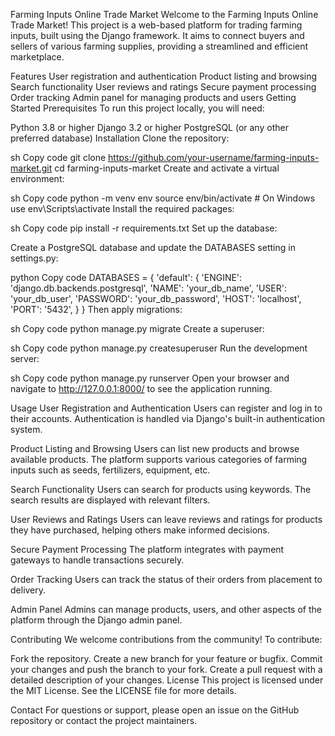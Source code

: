 Farming Inputs Online Trade Market Welcome to the Farming Inputs Online Trade Market! This project is a web-based platform for trading farming inputs, built using the Django framework. It aims to connect buyers and sellers of various farming supplies, providing a streamlined and efficient marketplace.

Features User registration and authentication Product listing and browsing Search functionality User reviews and ratings Secure payment processing Order tracking Admin panel for managing products and users Getting Started Prerequisites To run this project locally, you will need:

Python 3.8 or higher Django 3.2 or higher PostgreSQL (or any other preferred database) Installation Clone the repository:

sh Copy code git clone https://github.com/your-username/farming-inputs-market.git cd farming-inputs-market Create and activate a virtual environment:

sh Copy code python -m venv env source env/bin/activate # On Windows use env\Scripts\activate Install the required packages:

sh Copy code pip install -r requirements.txt Set up the database:

Create a PostgreSQL database and update the DATABASES setting in settings.py:

python Copy code DATABASES = { 'default': { 'ENGINE': 'django.db.backends.postgresql', 'NAME': 'your_db_name', 'USER': 'your_db_user', 'PASSWORD': 'your_db_password', 'HOST': 'localhost', 'PORT': '5432', } } Then apply migrations:

sh Copy code python manage.py migrate Create a superuser:

sh Copy code python manage.py createsuperuser Run the development server:

sh Copy code python manage.py runserver Open your browser and navigate to http://127.0.0.1:8000/ to see the application running.

Usage User Registration and Authentication Users can register and log in to their accounts. Authentication is handled via Django's built-in authentication system.

Product Listing and Browsing Users can list new products and browse available products. The platform supports various categories of farming inputs such as seeds, fertilizers, equipment, etc.

Search Functionality Users can search for products using keywords. The search results are displayed with relevant filters.

User Reviews and Ratings Users can leave reviews and ratings for products they have purchased, helping others make informed decisions.

Secure Payment Processing The platform integrates with payment gateways to handle transactions securely.

Order Tracking Users can track the status of their orders from placement to delivery.

Admin Panel Admins can manage products, users, and other aspects of the platform through the Django admin panel.

Contributing We welcome contributions from the community! To contribute:

Fork the repository. Create a new branch for your feature or bugfix. Commit your changes and push the branch to your fork. Create a pull request with a detailed description of your changes. License This project is licensed under the MIT License. See the LICENSE file for more details.

Contact For questions or support, please open an issue on the GitHub repository or contact the project maintainers.
